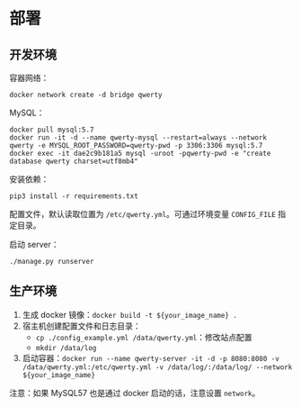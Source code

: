 # 部署

## 开发环境

容器网络：

    docker network create -d bridge qwerty

MySQL：

    docker pull mysql:5.7
    docker run -it -d --name qwerty-mysql --restart=always --network qwerty -e MYSQL_ROOT_PASSWORD=qwerty-pwd -p 3306:3306 mysql:5.7
    docker exec -it dae2c9b181a5 mysql -uroot -pqwerty-pwd -e "create database qwerty charset=utf8mb4"

安装依赖：

    pip3 install -r requirements.txt

配置文件，默认读取位置为 `/etc/qwerty.yml`。可通过环境变量 `CONFIG_FILE` 指定目录。

启动 server：

    ./manage.py runserver


## 生产环境

1. 生成 docker 镜像：`docker build -t ${your_image_name} .`
2. 宿主机创建配置文件和日志目录：
    + `cp ./config_example.yml /data/qwerty.yml`：修改站点配置
    + `mkdir /data/log`
3. 启动容器：`docker run --name qwerty-server -it -d -p 8080:8080 -v /data/qwerty.yml:/etc/qwerty.yml -v /data/log/:/data/log/ --network ${your_image_name}`

注意：如果 MySQL57 也是通过 docker 启动的话，注意设置 `network`。
